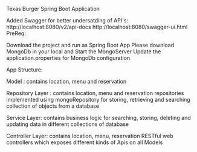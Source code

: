 Texas Burger Spring Boot Application 

Added Swagger for better undersatding of API's: 
  http://localhost:8080/v2/api-docs
  http://localhost:8080/swagger-ui.html
PreReq:

Download the project and run as Spring Boot App
Please download MongoDb in your local and Start the MongoServer
Update the application.properties for MongoDb configuration

App Structure:

Model :
contains location, menu and reservation 

Repository Layer :
contains location, menu and reservation repositories implemented using mongoRepository for storing, retrieving and searching collection of objects from a database

Service Layer: 
contains business logic for searching, storing, deleting and updating data in different collections of database

Controller Layer: 
contains location, menu, reservation RESTful web controllers which exposes different kinds of Apis on all Models

  

